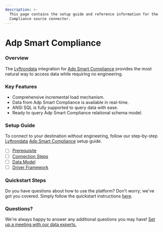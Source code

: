 ```yaml
---
description: >-
  This page contains the setup guide and reference information for the Adp Smart
  Compliance source connector.
---
```


# Adp Smart Compliance

### Overview

The [Lyftrondata](https://www.lyftrondata.com/) integration for [Adp Smart Compliance](None/) provides the most natural way to access data while requiring no engineering.

### Key Features

* Comprehensive incremental load mechanism.
* Data from Adp Smart Compliance is available in real-time.
* ANSI SQL is fully supported to query data with ease.
* Ready to query Adp Smart Compliance relational schema model.

### Setup Guide

To connect to your destination without engineering, follow our step-by-step [Lyftrondata](https://www.lyftrondata.com/) [Adp Smart Compliance](None/) setup guide.

* [ ] [Prerequisite](prerequisite.md)
* [ ] [Connection Steps](connection-steps.md)
* [ ] [Data Model](data-model/erd.md)
* [ ] [Driver Framework](driver-framework/)

### Quickstart Steps

Do you have questions about how to use the platform? Don't worry; we've got you covered. Simply follow the quickstart instructions [here](../../).

### Questions? <a href="#questions" id="questions"></a>

We're always happy to answer any additional questions you may have! [Set up a meeting with our data experts.](https://www.lyftrondata.com/book-a-meeting/)
